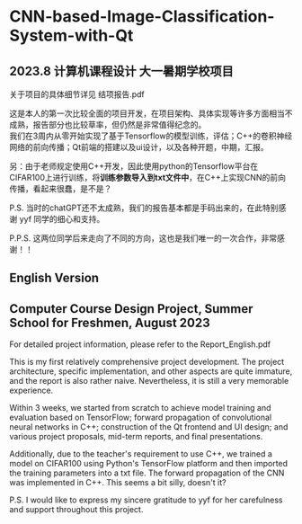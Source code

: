# CNN-based-Image-Classification-System-with-Qt
## 2023.8 计算机课程设计 大一暑期学校项目
关于项目的具体细节详见 结项报告.pdf

这是本人的第一次比较全面的项目开发，在项目架构、具体实现等许多方面相当不成熟，报告部分也比较草率，但仍然是非常值得纪念的。 \
我们在3周内从零开始实现了基于Tensorflow的模型训练，评估；C++的卷积神经网络的前向传播；Qt前端的搭建以及ui设计，以及各种开题，中期，汇报。

另：由于老师规定使用C++开发，因此使用python的Tensorflow平台在CIFAR100上进行训练，将**训练参数导入到txt文件中**，在C++上实现CNN的前向传播，看起来很蠢，是不是？ 

P.S. 当时的chatGPT还不太成熟，我们的报告基本都是手码出来的，在此特别感谢 yyf 同学的细心和支持。

P.P.S. 这两位同学后来走向了不同的方向，这也是我们唯一的一次合作，非常感谢！！

## English Version
## Computer Course Design Project, Summer School for Freshmen, August 2023
For detailed project information, please refer to the Report_English.pdf

This is my first relatively comprehensive project development. The project architecture, specific implementation, and other aspects are quite immature, and the report is also rather naive. Nevertheless, it is still a very memorable experience.

Within 3 weeks, we started from scratch to achieve model training and evaluation based on TensorFlow; forward propagation of convolutional neural networks in C++; construction of the Qt frontend and UI design; and various project proposals, mid-term reports, and final presentations.

Additionally, due to the teacher's requirement to use C++, we trained a model on CIFAR100 using Python's TensorFlow platform and then imported the training parameters into a txt file. The forward propagation of the CNN was implemented in C++. This seems a bit silly, doesn't it?

P.S. I would like to express my sincere gratitude to yyf for her carefulness and support throughout this project.
